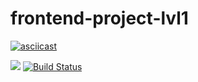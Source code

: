 # frontend-project-lvl1
[![asciicast](https://asciinema.org/a/rZT4Xpt2P9G7R5izY4OLdoUgH.svg)](https://asciinema.org/a/rZT4Xpt2P9G7R5izY4OLdoUgH)

<a href="https://codeclimate.com/github/wesydi/frontend-project-lvl1/maintainability"><img src="https://api.codeclimate.com/v1/badges/c6700012de73600218d7/maintainability" /></a>
[![Build Status](https://travis-ci.com/wesydi/frontend-project-lvl1.svg?branch=master)](https://travis-ci.com/wesydi/frontend-project-lvl1)
